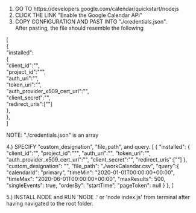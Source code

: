 <ol>
<li> GO TO https://developers.google.com/calendar/quickstart/nodejs</li>
<li> CLICK THE LINK "Enable the Google Calendar API" </li>
<li> COPY CONFIGURATION AND PAST INTO "./credentials.json".<br/> After pasting, the file should resemble the following</li>
</ol>


[<br/>
   {<br/>
    "installed":<br/>
    {<br/>
      "client_id":"",<br/>
      "project_id":""",<br/>
      "auth_uri":"",<br/>
      "token_uri":"",<br/>
      "auth_provider_x509_cert_url":"",<br/>
      "client_secret":"",<br/>
      "redirect_uris":[""]<br/>
    },<br/>
  },<br/>
]

NOTE: "./credentials.json" is an array

4.) SPECIFY "custom_designation", "file_path", and query.
[
    {
        "installed":
        {
          "client_id":"",
          "project_id":""",
          "auth_uri":"",
          "token_uri":"",
          "auth_provider_x509_cert_url":"",
          "client_secret":"",
          "redirect_uris":[""]
        },
        "custom_designation": "",
        "file_path": "./workCalendar.csv",
        "query":{
          "calendarId": "primary",
          "timeMin": "2020-01-01T00:00:00+00:00",
          "timeMax": "2020-06-01T00:00:00+00:00",
          "maxResults": 500,
          "singleEvents": true,
          "orderBy": "startTime",
          "pageToken": null
        }
    },
]

5.) INSTALL NODE and RUN 'NODE .' or 'node index.js' from terminal after having navigated to the root folder.

